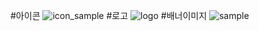 #아이콘
![icon_sample](https://user-images.githubusercontent.com/90911228/135265659-05333621-af33-4c9a-aa70-b3a65adf602f.png)
#로고
![logo](https://user-images.githubusercontent.com/90911228/135265940-60dc039a-d06f-4c60-9ecd-12151345782a.PNG)
#배너이미지
![sample](https://user-images.githubusercontent.com/90911228/135265969-fbdfcbe2-7e07-40d1-8928-27085330cb6b.png)
